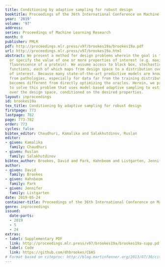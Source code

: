 ```yaml
---
title: Conditioning by adaptive sampling for robust design
booktitle: Proceedings of the 36th International Conference on Machine Learning
year: '2019'
volume: '97'
address: 
series: Proceedings of Machine Learning Research
month: 0
publisher: PMLR
pdf: http://proceedings.mlr.press/v97/brookes19a/brookes19a.pdf
url: http://proceedings.mlr.press/v97/brookes19a.html
abstract: We present a method for design problems wherein the goal is to maximize
  or specify the value of one or more properties of interest (e.g. maximizing the
  fluorescence of a protein). We assume access to black box, stochastic “oracle" predictive
  functions, each of which maps from design space to a distribution over properties
  of interest. Because many state-of-the-art predictive models are known to suffer
  from pathologies, especially for data far from the training distribution, the problem
  becomes different from directly optimizing the oracles. Herein, we propose a method
  to solve this problem that uses model-based adaptive sampling to estimate a distribution
  over the design space, conditioned on the desired properties.
layout: inproceedings
id: brookes19a
tex_title: Conditioning by adaptive sampling for robust design
firstpage: 773
lastpage: 782
page: 773-782
order: 773
cycles: false
bibtex_editor: Chaudhuri, Kamalika and Salakhutdinov, Ruslan
editor:
- given: Kamalika
  family: Chaudhuri
- given: Ruslan
  family: Salakhutdinov
bibtex_author: Brookes, David and Park, Hahnbeom and Listgarten, Jennifer
author:
- given: David
  family: Brookes
- given: Hahnbeom
  family: Park
- given: Jennifer
  family: Listgarten
date: 2019-05-24
container-title: Proceedings of the 36th International Conference on Machine Learning
genre: inproceedings
issued:
  date-parts:
  - 2019
  - 5
  - 24
extras:
- label: Supplementary PDF
  link: http://proceedings.mlr.press/v97/brookes19a/brookes19a-supp.pdf
- label: Code
  link: https://github.com/dhbrookes/CbAS
# Format based on citeproc: http://blog.martinfenner.org/2013/07/30/citeproc-yaml-for-bibliographies/
---
```

